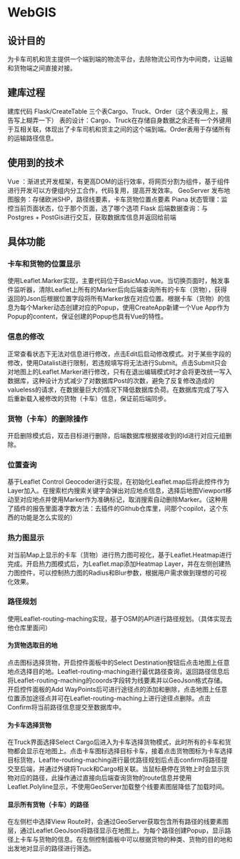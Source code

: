 # WebGIS

## 设计目的
为卡车司机和货主提供一个端到端的物流平台，去除物流公司作为中间商，让运输和货物端之间直接对接。

## 建库过程
建库代码 Flask/CreateTable
三个表Cargo、Truck、Order（这个表没用上，报告写上糊弄一下）
表的设计：Cargo、Truck在存储自身数据之余还有一个外键用于互相关联，体现出了卡车司机和货主之间的这个端到端。Order表用于存储所有的运输路径信息。

## 使用到的技术
Vue ：渐进式开发框架，有更高DOM的运行效率，将网页分割为组件，基于组件进行开发可以方便组内分工合作，代码复用，提高开发效率。
GeoServer 发布地图服务：存储欧洲SHP，路径线要素，卡车货物位置点要素
Piana 状态管理：监控当前页面状态，位于那个页面，选了哪个选项
Flask 后端数据查询：与Postgres + PostGis进行交互，获取数据库信息并返回给前端

## 具体功能
### 卡车和货物的位置显示
使用Leaflet.Marker实现，主要代码位于BasicMap.vue。当切换页面时，触发事件监听器，清除Leaflet上所有的Marker后向后端查询所有的卡车（货物），获得返回的Json后根据位置字段将所有Marker放在对应位置。根据卡车（货物）的信息为每个Marker动态创建对应的Popup，使用CreateApp新建一个Vue App作为Popup的content，保证创建的Popup也具有Vue的特性。
### 信息的修改
正常查看状态下无法对信息进行修改，点击Edit后启动修改模式。对于某些字段的修改，使用Datalist进行限制，若违规填写将无法进行Submit。点击Submit只会对地图上的Leaflet.Marker进行修改，只有在退出编辑模式时才会将更改统一写入数据库，这种设计方式减少了对数据库Post的次数，避免了反复修改造成的valueless的请求，在数据量巨大的情况下降低数据库负荷。在数据库完成了写入后重新载入被修改的货物（卡车）信息，保证前后端同步。
### 货物（卡车）的删除操作
开启删除模式后，双击目标进行删除，后端数据库根据接收到的Id进行对应元组删除。
### 位置查询
基于Leaflet Control Geocoder进行实现，在初始化Leaflet.map后将此控件作为Layer加入。在搜索栏内搜索关键字会弹出对应地点信息，选择后地图Viewport移动至对应地点并使用Marker作为准确标记，取消搜索自动删除Marker。（这种用了插件的报告里面凑字数方法：去插件的Github仓库里，问那个copilot，这个东西的功能是怎么实现的）
### 热力图显示
对当前Map上显示的卡车（货物）进行热力图可视化，基于Leaflet.Heatmap进行完成。开启热力图模式后，为Leaflet.map添加Heatmap Layer，并在左侧创建热力图控件，可以控制热力图的Radius和Blur参数，根据用户需求做到理想的可视化效果。
### 路径规划
使用Leaflet-routing-maching实现，基于OSM的API进行路径规划。（具体实现去他仓库里面问）
#### 为货物选取目的地
点击图标选择货物，开启控件面板中的Select Destination按钮后点击地图上任意地点选择目的地。Leaflet-routing-maching进行最优路径查询，返回路径信息后将Leaflet-routing-maching的coords字段转为线要素并以GeoJson格式存储。开启控件面板的Add WayPoints后可进行途径点的添加和删除，点击地图上任意位置添加途径点并可在Leaflet-routing-maching上进行途径点删除。点击Confirm将当前路径信息提交至数据库中。
#### 为卡车选择货物
在Truck界面选择Select Cargo后进入为卡车选择货物模式，此时所有的卡车和货物都会显示在地图上。点击卡车图标选择目标卡车，接着点击货物图标为卡车选择目标货物，Leaflte-routing-maching进行最优路径规划后点击confirm将路径提交至后端，并通过外键将Truck和Cargo相关联。当鼠标悬停在货物上时会显示货物对应的路径，此操作通过直接向后端查询货物的route信息并使用Leaflet.Polyline显示，不使用GeoServer加载整个线要素图层降低了加载时间。
#### 显示所有货物（卡车）的路径
在左侧栏中选择View Route时，会通过GeoServer获取包含所有路径的线要素图层，通过Leaflet.GeoJson将路径显示在地图上。为每个路径创建Popup，显示路径上卡车与货物的信息。在左侧控制面板中可以根据货物的种类、货物的目的地和出发地对显示的路径进行筛选。





